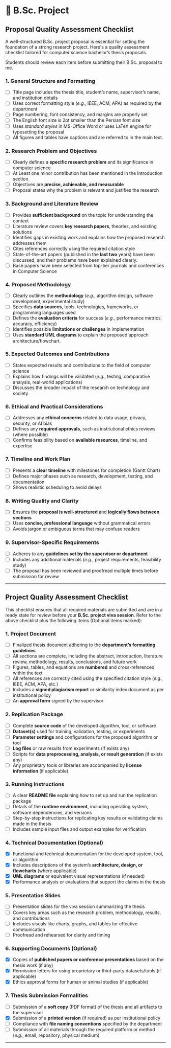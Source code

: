 # 📌 B.Sc. Project 


## Proposal Quality Assessment Checklist

A well-structured B.Sc. project proposal is essential for setting the foundation of a strong research project. Here's a quality assessment checklist tailored for computer science bachelor’s thesis proposals.

Students should review each item before submitting their B.Sc. proposal to me.


### **1. General Structure and Formatting**
- [ ] Title page includes the thesis title, student’s name, supervisor’s name, and institution details
- [ ] Uses correct formatting style (_e.g._, IEEE, ACM, APA) as required by the department  
- [ ] Page numbering, font consistency, and margins are properly set 
- [ ] The English font size is 2pt smaller than the Persian font size
- [ ] Uses _standard styles_ in MS-Office Word or uses LaTeX engine for typesetting the proposal
- [ ] All figures and tables have captions and are referred to in the main text.

### **2. Research Problem and Objectives**
- [ ] Clearly defines a **specific research problem** and its significance in computer science
- [ ] At Least one minor contribution has been mentioned in the Introduction section.
- [ ] Objectives are **precise, achievable, and measurable**  
- [ ] Proposal states why the problem is relevant and justifies the research

### **3. Background and Literature Review**
- [ ] Provides **sufficient background** on the topic for understanding the context  
- [ ] Literature review covers **key research papers**, theories, and existing solutions  
- [ ] Identifies gaps in existing work and explains how the proposed research addresses them  
- [ ] Cites references correctly using the required citation style 
- [ ] State-of-the-art papers (published in the **last two** years) have been discussed, and their problems have been explained clearly.
- [ ] Base papers have been selected from top-tier journals and conferences in Computer Science

### **4. Proposed Methodology**
- [ ] Clearly outlines the **methodology** (_e.g._, algorithm design, software development, experimental study)  
- [ ] Specifies **data sources**, tools, technologies, frameworks, or programming languages used  
- [ ] Defines the **evaluation criteria** for success (_e.g._, performance metrics, accuracy, efficiency)  
- [ ] Identifies possible **limitations or challenges** in implementation
- [ ] Uses **standard UML diagrams** to explain the proposed approach architecture/flowchart.

### **5. Expected Outcomes and Contributions**
- [ ] States expected results and contributions to the field of computer science  
- [ ] Explains how findings will be validated (_e.g._, testing, comparative analysis, real-world applications)  
- [ ] Discusses the broader impact of the research on technology and society

### **6. Ethical and Practical Considerations**
- [ ] Addresses any **ethical concerns** related to data usage, privacy, security, or AI bias  
- [ ] Defines any **required approvals**, such as institutional ethics reviews (where possible)
- [ ] Confirms feasibility based on **available resources**, timeline, and expertise

### **7. Timeline and Work Plan**
- [ ] Presents a **clear timeline** with milestones for completion (Gantt Chart)
- [ ] Defines major phases such as research, development, testing, and documentation  
- [ ] Shows realistic scheduling to avoid delays

### **8. Writing Quality and Clarity**
- [ ] Ensures the **proposal is well-structured** and **logically flows between sections**
- [ ] Uses **concise, professional language** without grammatical errors  
- [ ] Avoids jargon or ambiguous terms that may confuse readers  

### **9. Supervisor-Specific Requirements**
- [ ] Adheres to any **guidelines set by the supervisor or department**
- [ ] Includes any additional materials (_e.g._, project requirements, feasibility study)
- [ ] The proposal has been reviewed and proofread multiple times before submission for review

---


## Project Quality Assessment Checklist

This checklist ensures that all required materials are submitted and are in a ready state for review before your **B.Sc. project viva session**. Refer to the above checklist plus the following items (Optional items marked):


### **1. Project Document**
- [ ] Finalized thesis document adhering to the **department’s formatting guidelines**  
- [ ] All sections are complete, including the abstract, introduction, literature review, methodology, results, conclusions, and future work  
- [ ] Figures, tables, and equations are **numbered** and cross-referenced within the text  
- [ ] All references are correctly cited using the specified citation style (_e.g._, IEEE, ACM, APA, etc.)  
- [ ] Includes a **signed plagiarism report** or similarity index document as per institutional policy  
- [ ] An **approval form** signed by the supervisor  

### **2. Replication Package**
- [ ] Complete **source code** of the developed algorithm, tool, or software  
- [ ] **Dataset(s)** used for training, validation, testing, or experiments  
- [ ] **Parameter settings** and configurations for the proposed algorithm or tool  
- [ ] **Log files** or raw results from experiments (if exists any)  
- [ ] Scripts for **data preprocessing, analysis, or result generation**  (if exists any)
- [ ] Any proprietary tools or libraries are accompanied by **license information** (if applicable)  

### **3. Running Instructions**
- [ ] A clear **README file** explaining how to set up and run the replication package  
- [ ] Details of the **runtime environment**, including operating system, software dependencies, and versions  
- [ ] Step-by-step instructions for replicating key results or validating claims made in the thesis  
- [ ] Includes sample input files and output examples for verification  

### **4. Technical Documentation** (Optional)
- [X] Functional and technical documentation for the developed system, tool, or algorithm  
- [X] Includes descriptions of the system’s **architecture, design, or flowcharts** (where applicable)  
- [X] **UML diagrams** or equivalent visual representations (if needed)  
- [X] Performance analysis or evaluations that support the claims in the thesis  

### **5. Presentation Slides**
- [ ] Presentation slides for the viva session summarizing the thesis  
- [ ] Covers key areas such as the research problem, methodology, results, and contributions  
- [ ] Includes visuals like charts, graphs, and tables for effective communication  
- [ ] Proofread and rehearsed for clarity and timing  

### **6. Supporting Documents** (Optional)
- [X] Copies of **published papers or conference presentations** based on the thesis work (if any)  
- [X] Permission letters for using proprietary or third-party datasets/tools (if applicable)  
- [X] Ethics approval forms for human or animal studies (if applicable)  

### **7. Thesis Submission Formalities**
- [ ] Submission of a **soft copy** (PDF format) of the thesis and all artifacts to the supervisor  
- [X] Submission of a **printed version** (if required) as per institutional policy  
- [ ] Compliance with **file naming conventions** specified by the department  
- [ ] Submission of all materials through the required platform or method (_e.g._, email, repository, physical medium)  

---